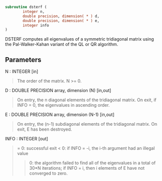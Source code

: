 ```fortran
subroutine dsterf (
        integer n,
        double precision, dimension( * ) d,
        double precision, dimension( * ) e,
        integer info
)
```

DSTERF computes all eigenvalues of a symmetric tridiagonal matrix
using the Pal-Walker-Kahan variant of the QL or QR algorithm.

## Parameters
N : INTEGER [in]
> The order of the matrix.  N >= 0.

D : DOUBLE PRECISION array, dimension (N) [in,out]
> On entry, the n diagonal elements of the tridiagonal matrix.
> On exit, if INFO = 0, the eigenvalues in ascending order.

E : DOUBLE PRECISION array, dimension (N-1) [in,out]
> On entry, the (n-1) subdiagonal elements of the tridiagonal
> matrix.
> On exit, E has been destroyed.

INFO : INTEGER [out]
> = 0:  successful exit
> < 0:  if INFO = -i, the i-th argument had an illegal value
> > 0:  the algorithm failed to find all of the eigenvalues in
> a total of 30\*N iterations; if INFO = i, then i
> elements of E have not converged to zero.
